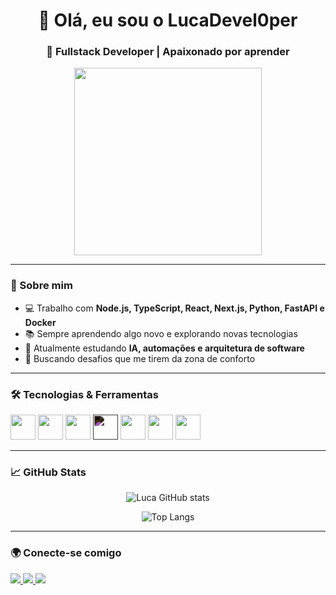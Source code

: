 <h1 align="center">👋 Olá, eu sou o LucaDevel0per</h1>
<h3 align="center">🚀 Fullstack Developer | Apaixonado por aprender</h3>

<p align="center">
  <img src="https://media.giphy.com/media/qgQUggAC3Pfv687qPC/giphy.gif" width="300" />
</p>

---

### 🧠 Sobre mim

- 💻 Trabalho com **Node.js, TypeScript, React, Next.js, Python, FastAPI e Docker**
- 📚 Sempre aprendendo algo novo e explorando novas tecnologias
- 🌱 Atualmente estudando **IA, automações e arquitetura de software**
- 🎯 Buscando desafios que me tirem da zona de conforto

---

### 🛠️ Tecnologias & Ferramentas

<p align="left">
  <img src="https://cdn.jsdelivr.net/gh/devicons/devicon/icons/nodejs/nodejs-original.svg" width="40" height="40"/>
  <img src="https://cdn.jsdelivr.net/gh/devicons/devicon/icons/typescript/typescript-original.svg" width="40" height="40"/>
  <img src="https://cdn.jsdelivr.net/gh/devicons/devicon/icons/react/react-original.svg" width="40" height="40"/>
  <img src="https://cdn.jsdelivr.net/gh/devicons/devicon/icons/nextjs/nextjs-original.svg" width="40" height="40" style="filter: invert(1);"/>
  <img src="https://cdn.jsdelivr.net/gh/devicons/devicon/icons/python/python-original.svg" width="40" height="40"/>
  <img src="https://cdn.jsdelivr.net/gh/devicons/devicon/icons/fastapi/fastapi-original.svg" width="40" height="40"/>
  <img src="https://cdn.jsdelivr.net/gh/devicons/devicon/icons/docker/docker-original.svg" width="40" height="40"/>
</p>

---

### 📈 GitHub Stats

<p align="center">
  <img src="https://github-readme-stats.vercel.app/api?username=LucaDevel0per&show_icons=true&theme=radical" alt="Luca GitHub stats" />
</p>
<p align="center">
  <img src="https://github-readme-stats.vercel.app/api/top-langs/?username=LucaDevel0per&layout=compact&theme=radical" alt="Top Langs" />
</p>

---

### 🌍 Conecte-se comigo

<p align="left">
  <a href="https://www.linkedin.com/in/luca-lopes31" target="_blank">
    <img src="https://img.shields.io/badge/LinkedIn-blue?style=for-the-badge&logo=linkedin" />
  </a>
  <a href="https://www.instagram.com/lucalopess__/" target="_blank">
    <img src="https://img.shields.io/badge/Instagram-E4405F?style=for-the-badge&logo=instagram&logoColor=white" />
  </a>
  <a href="https://lucaribeiro.site/" target="_blank">
    <img src="https://img.shields.io/badge/Portfólio-000?style=for-the-badge&logo=githubpages&logoColor=white" />
  </a>
</p>
